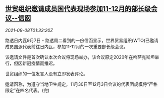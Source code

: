 <!--1631066463000-->
[世贸组织邀请成员国代表现场参加11-12月的部长级会议--信函](https://cn.reuters.com/article/wto-ministers-meeting-0908-idCNKBS2G403D)
------

<div><i>2021-09-08T01:33:20Z</i></div><p>路透日内瓦9月7日 - 路透周二看到的一份信函显示，世界贸易组织(WTO)已邀请成员国派代表前往日内瓦，参加11-12月的一次重要部长级会议。</p><p>该邀请文件是首次确认本次会议将现场举办，该会议原定2020年在哈萨克斯坦举行，但因新冠疫情而推迟。</p><p>世贸组织的一位发言人没有立即发表评论。</p><p>邀请函称，为遵守当地卫生规定，11月30日至12月3日会议的代表团规模将“严格限定”在四名代表。(完)</p>
